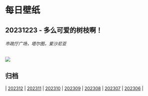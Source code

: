 # 每日壁纸

## 20231223 - 多么可爱的树枝啊！

###### 市政厅广场，塔尔图，爱沙尼亚

![](https://www.bing.com/th?id=OHR.EstoniaXmasEve_ZH-CN5870799404_UHD.jpg)

## 归档

| [202312](/202312/README.md)
| [202311](/202311/README.md)
| [202310](/202310/README.md)
| [202309](/202309/README.md)
| [202308](/202308/README.md)
| [202307](/202307/README.md)
| [202306](/202306/README.md)
|